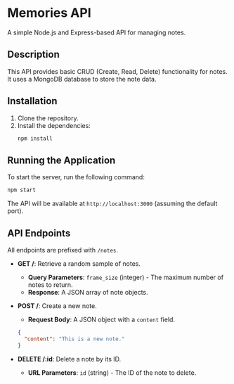 # Memories API

A simple Node.js and Express-based API for managing notes.

## Description

This API provides basic CRUD (Create, Read, Delete) functionality for notes. It uses a MongoDB database to store the note data.

## Installation

1.  Clone the repository.
2.  Install the dependencies:
    ```bash
    npm install
    ```

## Running the Application

To start the server, run the following command:

```bash
npm start
```

The API will be available at `http://localhost:3000` (assuming the default port).

## API Endpoints

All endpoints are prefixed with `/notes`.

*   **GET /**: Retrieve a random sample of notes.
    *   **Query Parameters**: `frame_size` (integer) - The maximum number of notes to return.
    *   **Response**: A JSON array of note objects.

*   **POST /**: Create a new note.
    *   **Request Body**: A JSON object with a `content` field.
      ```json
      {
        "content": "This is a new note."
      }
      ```

*   **DELETE /:id**: Delete a note by its ID.
    *   **URL Parameters**: `id` (string) - The ID of the note to delete.